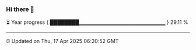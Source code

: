 ### Hi there 👋

⏳ Year progress { ████████▁▁▁▁▁▁▁▁▁▁▁▁▁▁▁▁▁▁▁▁▁▁ } 29.11 %

---

⏰ Updated on Thu, 17 Apr 2025 06:20:52 GMT
